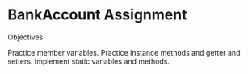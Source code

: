 # BankAccount Assignment

Objectives: 

Practice member variables.
Practice instance methods and getter and setters.
Implement static variables and methods.
